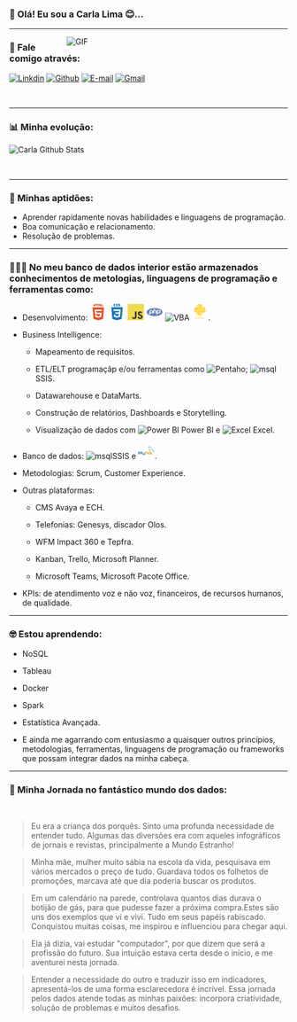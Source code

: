 ### 👋 Olá! Eu sou a Carla Lima 😊...
<hr/>

<img align="right" alt="GIF" src="https://octocat-generator-assets.githubusercontent.com/my-octocat-1631740331309.png" width="400px" />

### 📝 Fale comigo através:

[![Linkdin](https://img.shields.io/badge/LinkedIn-0077B5?style=for-the-badge&logo=linkedin&logoColor=white
)](https://www.linkedin.com/in/carlalsilva/)
[![Github](https://img.shields.io/badge/GitHub-100000?style=for-the-badge&logo=github&logoColor=white
)](https://github.com/carleishon)
[![E-mail](https://img.shields.io/badge/Microsoft_Outlook-0078D4?style=for-the-badge&logo=microsoft-outlook&logoColor=white)](carla.lsilva@hotmail.com)
[![Gmail](https://img.shields.io/badge/Gmail-D14836?style=for-the-badge&logo=gmail&logoColor=white)
](carleishon.lima@gmail.com)

<br/>
<hr/>

### 📊 Minha evolução:
![Carla Github Stats](https://github-readme-stats.vercel.app/api?username=carleishon&show_icons=true&theme=radical)

<br/>
<hr/>

### 🧠 Minhas aptidões:
- Aprender rapidamente novas habilidades e linguagens de programação.
- Boa comunicação e relacionamento.
- Resolução de problemas.
<hr/>

### 👩🏽‍💻 No meu banco de dados interior estão armazenados conhecimentos de metologias, linguagens de programação e ferramentas como:

<div class=container>
<p>

- Desenvolvimento: 
    <img class=imagem src="https://raw.githubusercontent.com/devicons/devicon/master/icons/html5/html5-plain-wordmark.svg" alt="html5" width="30" height="30"/> 
    <img class=imagem src="https://raw.githubusercontent.com/devicons/devicon/master/icons/css3/css3-plain-wordmark.svg" alt="css3" width="30" height="30"/> 
    <img class=imagem src="https://raw.githubusercontent.com/devicons/devicon/master/icons/javascript/javascript-original.svg" alt="javascript" width="30" height="30"/> 
    <img class=imagem src="https://raw.githubusercontent.com/devicons/devicon/master/icons/php/php-plain.svg" alt="PHP" width="30" height="30" />
    <img class=imagem src="https://www.logolynx.com/images/logolynx/54/54280a02406d4b1eb00c41f685936ef1.jpeg" alt="VBA" width="30" height="30" />
    <img class=imagem src="https://raw.githubusercontent.com/devicons/devicon/master/icons/python/python-plain-wordmark.svg" alt="Python" width="30" height="30" />.
</p>
</div>

- Business Intelligence: 

    - Mapeamento de requisitos.
    - ETL/ELT programaçãp e/ou ferramentas como
    <img class=imagem src="https://cdn.freelogovectors.net/wp-content/uploads/2018/06/pentaho-logo-600x168.png" alt="Pentaho" width="70" height="20" />; 
    <img class=imagem src="https://img.icons8.com/color/50/000000/microsoft-sql-server.png" alt="msql" width="20" height="20"/> SSIS.
    - Datawarehouse e DataMarts.
    

    - Construção de relatórios, Dashboards e Storytelling.

    - Visualização de dados com 
    <img class=imagem src="https://raw.githubusercontent.com/SQLPlayer/icons-and-symbols/master/popular/pbi-powerbi-logo.svg" alt="Power BI" width="30" height="30" /> Power BI e 
    <img class=imagem src="https://img.icons8.com/color/48/000000/ms-excel.png" alt="Excel" width="30" height="30" /> Excel. 


- Banco de dados: 
<img class=imagem src="https://img.icons8.com/color/50/000000/microsoft-sql-server.png" alt="msql" width="20" height="20"/>SSIS  e 
<img class=imagem src="https://raw.githubusercontent.com/devicons/devicon/master/icons/mysql/mysql-original-wordmark.svg" alt="mysql" width="30" height="30"/>.

- Metodologias: Scrum, Customer Experience.

- Outras plataformas: 
    - CMS Avaya e ECH. 
    
    - Telefonias: Genesys, discador Olos.
    - WFM Impact 360 e Tepfra.
    - Kanban, Trello, Microsoft Planner.
    - Microsoft Teams, Microsoft Pacote Office.
- KPIs: de atendimento voz e não voz, financeiros, de recursos humanos, de qualidade.
<hr/>

### 🤓 Estou aprendendo: 
 - NoSQL

- Tableau
 - Docker 
 - Spark
 - Estatística Avançada. 
 - E ainda me agarrando com entusiasmo a quaisquer outros princípios, metodologias, ferramentas, linguagens de programação ou frameworks que possam integrar dados na minha cabeça.

<hr/>

### 📜 Minha Jornada no fantástico mundo dos dados:
<br/>

> Eu era a criança dos porquês. Sinto uma profunda necessidade de entender tudo. Algumas das diversões era com aqueles infográficos de jornais e revistas, principalmente a Mundo Estranho!

> Minha mãe, mulher muito sábia na escola da vida, pesquisava em vários mercados o preço de tudo. Guardava todos os folhetos de promoções, marcava até que dia poderia buscar os produtos.

> Em um calendário na parede, controlava quantos dias durava o botijão de gás, para que pudesse fazer a próxima compra.Estes são uns dos exemplos que vi e vivi. Tudo em seus papéis rabiscado. Conquistou muitas coisas, me inspirou e influenciou para chegar aqui.

> Ela já dizia, vai estudar "computador", por que dizem que será a profissão do futuro. Sua intuição estava certa desde o início, e me aventurei nesta jornada.

> Entender a necessidade do outro e traduzir isso em indicadores, apresentá-los de uma forma esclarecedora é incrível. Essa jornada pelos dados atende todas as minhas paixões: incorpora criatividade, solução de problemas e muitos desafios.

